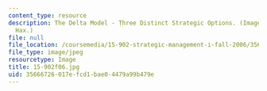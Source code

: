 ```yaml
---
content_type: resource
description: The Delta Model - Three Distinct Strategic Options. (Image by Prof. Arnoldo
  Hax.)
file: null
file_location: /coursemedia/15-902-strategic-management-i-fall-2006/35666726017efcd1bae04479a99b479e_15-902f06.jpg
file_type: image/jpeg
resourcetype: Image
title: 15-902f06.jpg
uid: 35666726-017e-fcd1-bae0-4479a99b479e
---
```

